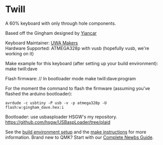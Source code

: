 # Twill

A 60% keyboard with only through hole components.   

Based off the Gingham designed by [Yiancar](https://yiancar-designs.com/portfolio/gingham/)

Keyboard Maintainer: [UWA Makers](https://wiki.uwamakers.com//)  
Hardware Supported: ATMEGA328p with vusb (hopefully vusb, we're working on it)

Make example for this keyboard (after setting up your build environment):
    make twill:dave

Flash firmware:
    // In bootloader mode
    make twill:dave:program

For the moment the command to flash the firmware (assuming you've flashed the arduino bootloader):

```avrdude -c usbtiny -P usb -v -p atmega328p -U flash:w:gingham_dave.hex:i```



Bootloader:
use usbasploader HSGW's my repository.
https://github.com/hsgw/USBaspLoader/tree/plaid

See the [build environment setup](https://docs.qmk.fm/#/getting_started_build_tools) and the [make instructions](https://docs.qmk.fm/#/getting_started_make_guide) for more information. Brand new to QMK? Start with our [Complete Newbs Guide](https://docs.qmk.fm/#/newbs).
